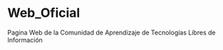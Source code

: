 Web_Oficial
===========

Pagina Web de la Comunidad de Aprendizaje de Tecnologías Libres de Información
